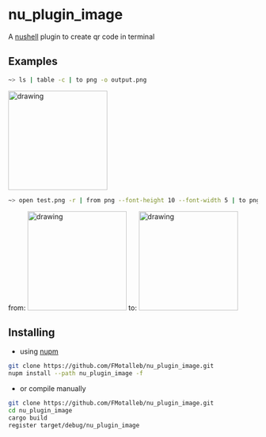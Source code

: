 # nu_plugin_image

A [nushell](https://www.nushell.sh/) plugin to create qr code in terminal

## Examples

```bash
~> ls | table -c | to png -o output.png
```
<img src="https://github.com/FMotalleb/nu_plugin_image/assets/30149519/faab9f4f-8935-4c0e-afd7-9fd7c5c6eccc" alt="drawing" width="200"/>


```bash
~> open test.png -r | from png --font-height 10 --font-width 5 | to png -o output.png
```
from: <img src="https://github.com/FMotalleb/nu_plugin_image/assets/30149519/73e20721-dec0-4604-8f10-c5b36fbad389" alt="drawing" width="200"/>
to: <img src="https://github.com/FMotalleb/nu_plugin_image/assets/30149519/9b6cb816-bda2-486c-934d-4533b085c941" alt="drawing" width="200"/>




## Installing

* using [nupm](https://github.com/nushell/nupm)

```bash
git clone https://github.com/FMotalleb/nu_plugin_image.git
nupm install --path nu_plugin_image -f
```

* or compile manually

```bash
git clone https://github.com/FMotalleb/nu_plugin_image.git
cd nu_plugin_image
cargo build
register target/debug/nu_plugin_image
```
